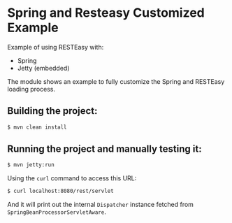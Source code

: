 # Spring and Resteasy Customized Example

Example of using RESTEasy with:
- Spring
- Jetty (embedded)

The module shows an example to fully customize the Spring and RESTEasy loading process.

Building the project:
-------------------------

```bash
$ mvn clean install
```

Running the project and manually testing it:
-------------------------

```bash
$ mvn jetty:run
```

Using the `curl` command to access this URL:

```bash
$ curl localhost:8080/rest/servlet
```

And it will print out the internal `Dispatcher` instance fetched from `SpringBeanProcessorServletAware`.
